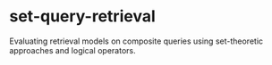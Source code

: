 # set-query-retrieval
Evaluating retrieval models on composite queries using set-theoretic approaches and logical operators.
